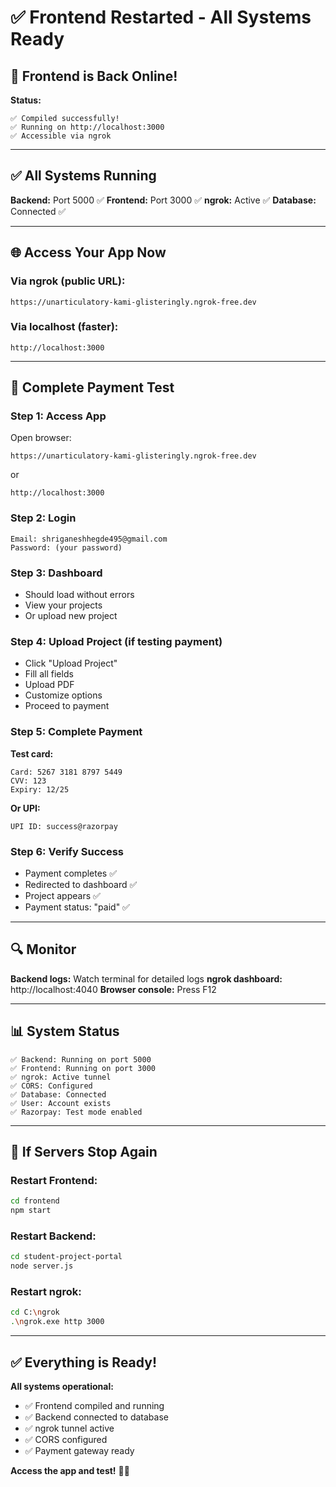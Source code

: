 # ✅ Frontend Restarted - All Systems Ready

## 🎉 Frontend is Back Online!

**Status:**
```
✅ Compiled successfully!
✅ Running on http://localhost:3000
✅ Accessible via ngrok
```

---

## ✅ All Systems Running

**Backend:** Port 5000 ✅
**Frontend:** Port 3000 ✅
**ngrok:** Active ✅
**Database:** Connected ✅

---

## 🌐 Access Your App Now

### **Via ngrok (public URL):**
```
https://unarticulatory-kami-glisteringly.ngrok-free.dev
```

### **Via localhost (faster):**
```
http://localhost:3000
```

---

## 🧪 Complete Payment Test

### **Step 1: Access App**
Open browser:
```
https://unarticulatory-kami-glisteringly.ngrok-free.dev
```
or
```
http://localhost:3000
```

### **Step 2: Login**
```
Email: shriganeshhegde495@gmail.com
Password: (your password)
```

### **Step 3: Dashboard**
- Should load without errors
- View your projects
- Or upload new project

### **Step 4: Upload Project (if testing payment)**
- Click "Upload Project"
- Fill all fields
- Upload PDF
- Customize options
- Proceed to payment

### **Step 5: Complete Payment**
**Test card:**
```
Card: 5267 3181 8797 5449
CVV: 123
Expiry: 12/25
```

**Or UPI:**
```
UPI ID: success@razorpay
```

### **Step 6: Verify Success**
- Payment completes ✅
- Redirected to dashboard ✅
- Project appears ✅
- Payment status: "paid" ✅

---

## 🔍 Monitor

**Backend logs:** Watch terminal for detailed logs
**ngrok dashboard:** http://localhost:4040
**Browser console:** Press F12

---

## 📊 System Status

```
✅ Backend: Running on port 5000
✅ Frontend: Running on port 3000
✅ ngrok: Active tunnel
✅ CORS: Configured
✅ Database: Connected
✅ User: Account exists
✅ Razorpay: Test mode enabled
```

---

## 🚨 If Servers Stop Again

### **Restart Frontend:**
```bash
cd frontend
npm start
```

### **Restart Backend:**
```bash
cd student-project-portal
node server.js
```

### **Restart ngrok:**
```bash
cd C:\ngrok
.\ngrok.exe http 3000
```

---

## ✅ Everything is Ready!

**All systems operational:**
- ✅ Frontend compiled and running
- ✅ Backend connected to database
- ✅ ngrok tunnel active
- ✅ CORS configured
- ✅ Payment gateway ready

**Access the app and test!** 🚀✅
